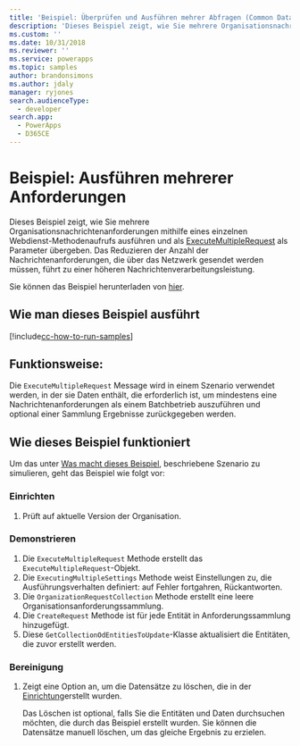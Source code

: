 ```yaml
---
title: 'Beispiel: Überprüfen und Ausführen mehrer Abfragen (Common Data Service für Apps) | Microsoft Docs'
description: 'Dieses Beispiel zeigt, wie Sie mehrere Organisationsnachrichtenanforderungen mithilfe eines einzelnen Webdienst-Methodenaufrufs ausführen und  als Parameter übergeben.'
ms.custom: ''
ms.date: 10/31/2018
ms.reviewer: ''
ms.service: powerapps
ms.topic: samples
author: brandonsimons
ms.author: jdaly
manager: ryjones
search.audienceType:
  - developer
search.app:
  - PowerApps
  - D365CE
---
```

# <a name="sample-execute-multiple-requests"></a>Beispiel: Ausführen mehrerer Anforderungen

Dieses Beispiel zeigt, wie Sie mehrere Organisationsnachrichtenanforderungen mithilfe eines einzelnen Webdienst-Methodenaufrufs ausführen und als [ExecuteMultipleRequest](https://docs.microsoft.com/en-us/dotnet/api/microsoft.xrm.sdk.messages.executemultiplerequest?view=dynamics-general-ce-9) als Parameter übergeben. Das Reduzieren der Anzahl der Nachrichtenanforderungen, die über das Netzwerk gesendet werden müssen, führt zu einer höheren Nachrichtenverarbeitungsleistung.

Sie können das Beispiel herunterladen von [hier](https://github.com/Microsoft/PowerApps-Samples/tree/master/cds/orgsvc/C%23/ExecutemultipleRequests).

## <a name="how-to-run-this-sample"></a>Wie man dieses Beispiel ausführt

[!include[cc-how-to-run-samples](../../includes/cc-how-to-run-samples.md)]

## <a name="what-this-sample-does"></a>Funktionsweise:

Die `ExecuteMultipleRequest` Message wird in einem Szenario verwendet werden, in der sie Daten enthält, die erforderlich ist, um mindestens eine Nachrichtenanforderungen als einem Batchbetrieb auszuführen und optional einer Sammlung Ergebnisse zurückgegeben werden.

## <a name="how-this-sample-works"></a>Wie dieses Beispiel funktioniert

Um das unter [Was macht dieses Beispiel](#what-this-sample-does), beschriebene Szenario zu simulieren, geht das Beispiel wie folgt vor:

### <a name="setup"></a>Einrichten

1. Prüft auf aktuelle Version der Organisation.

### <a name="demonstrate"></a>Demonstrieren

1. Die `ExecuteMultipleRequest` Methode erstellt das `ExecuteMultipleRequest`-Objekt.
1. Die `ExecutingMultipleSettings` Methode weist Einstellungen zu, die Ausführungsverhalten definiert: auf Fehler fortgahren, Rückantworten.
1. Die `OrganizationRequestCollection` Methode erstellt eine leere Organisationsanforderungssammlung.
1. Die `CreateRequest` Methode ist für jede Entität in Anforderungssammlung hinzugefügt.
1. Diese `GetCollectionOdEntitiesToUpdate`-Klasse aktualisiert die Entitäten, die zuvor erstellt werden.


### <a name="clean-up"></a>Bereinigung

1. Zeigt eine Option an, um die Datensätze zu löschen, die in der [Einrichtung](#setup)erstellt wurden.

    Das Löschen ist optional, falls Sie die Entitäten und Daten durchsuchen möchten, die durch das Beispiel erstellt wurden. Sie können die Datensätze manuell löschen, um das gleiche Ergebnis zu erzielen.
